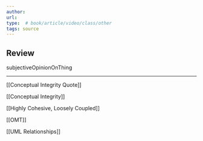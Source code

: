 ```yaml
---
author: 
url: 
type:  # book/article/video/class/other
tags: source
---
```

## Review
subjectiveOpinionOnThing

---
[[Conceptual Integrity Quote]]

[[Conceptual Integrity]]

[[Highly Cohesive, Loosely Coupled]]

[[OMT]]

[[UML Relationships]]